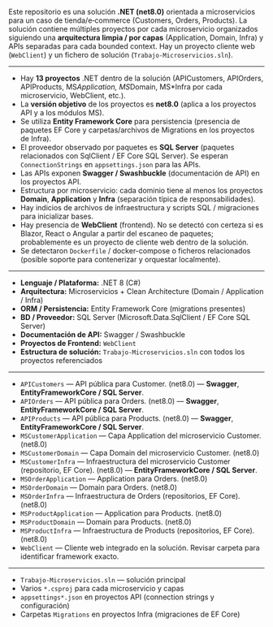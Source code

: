 Este repositorio es una solución **.NET (net8.0)** orientada a microservicios para un caso de tienda/e‑commerce (Customers, Orders, Products). La solución contiene múltiples proyectos por cada microservicio organizados siguiendo una **arquitectura limpia / por capas** (Application, Domain, Infra) y APIs separadas para cada bounded context. Hay un proyecto cliente web (`WebClient`) y un fichero de solución (`Trabajo-Microservicios.sln`).

---

* Hay **13 proyectos** .NET dentro de la solución (APICustomers, APIOrders, APIProducts, MS*Application, MS*Domain, MS*Infra por cada microservicio, WebClient, etc.).
* La **versión objetivo** de los proyectos es **net8.0** (aplica a los proyectos API y a los módulos MS).
* Se utiliza **Entity Framework Core** para persistencia (presencia de paquetes EF Core y carpetas/archivos de Migrations en los proyectos de Infra).
* El proveedor observado por paquetes es **SQL Server** (paquetes relacionados con SqlClient / EF Core SQL Server). Se esperan `ConnectionStrings` en `appsettings.json` para las APIs.
* Las APIs exponen **Swagger / Swashbuckle** (documentación de API) en los proyectos API.
* Estructura por microservicio: cada dominio tiene al menos los proyectos **Domain**, **Application** y **Infra** (separación típica de responsabilidades).
* Hay indicios de archivos de infraestructura y scripts SQL / migraciones para inicializar bases.
* Hay presencia de **WebClient** (frontend). No se detectó con certeza si es Blazor, React o Angular a partir del escaneo de paquetes; probablemente es un proyecto de cliente web dentro de la solución.
* Se detectaron `Dockerfile` / docker-compose o ficheros relacionados (posible soporte para contenerizar y orquestar localmente).

---

* **Lenguaje / Plataforma:** .NET 8 (C#)
* **Arquitectura:** Microservicios + Clean Architecture (Domain / Application / Infra)
* **ORM / Persistencia:** Entity Framework Core (migrations presentes)
* **BD / Proveedor:** SQL Server (Microsoft.Data.SqlClient / EF Core SQL Server)
* **Documentación de API:** Swagger / Swashbuckle
* **Proyectos de Frontend:** `WebClient`
* **Estructura de solución:** `Trabajo-Microservicios.sln` con todos los proyectos referenciados

---

* `APICustomers` — API pública para Customer. (net8.0) — **Swagger**, **EntityFrameworkCore / SQL Server**.
* `APIOrders` — API pública para Orders. (net8.0) — **Swagger**, **EntityFrameworkCore / SQL Server**.
* `APIProducts` — API pública para Products. (net8.0) — **Swagger**, **EntityFrameworkCore / SQL Server**.
* `MSCustomerApplication` — Capa Application del microservicio Customer. (net8.0)
* `MSCustomerDomain` — Capa Domain del microservicio Customer. (net8.0)
* `MSCustomerInfra` — Infraestructura del microservicio Customer (repositorio, EF Core). (net8.0) — **EntityFrameworkCore / SQL Server**.
* `MSOrderApplication` — Application para Orders. (net8.0)
* `MSOrderDomain` — Domain para Orders. (net8.0)
* `MSOrderInfra` — Infraestructura de Orders (repositorios, EF Core). (net8.0)
* `MSProductApplication` — Application para Products. (net8.0)
* `MSProductDomain` — Domain para Products. (net8.0)
* `MSProductInfra` — Infraestructura de Products (repositorios, EF Core). (net8.0)
* `WebClient` — Cliente web integrado en la solución. Revisar carpeta para identificar framework exacto.

---

* `Trabajo-Microservicios.sln` — solución principal
* Varios `*.csproj` para cada microservicio y capas
* `appsettings*.json` en proyectos API (connection strings y configuración)
* Carpetas `Migrations` en proyectos Infra (migraciones de EF Core)
